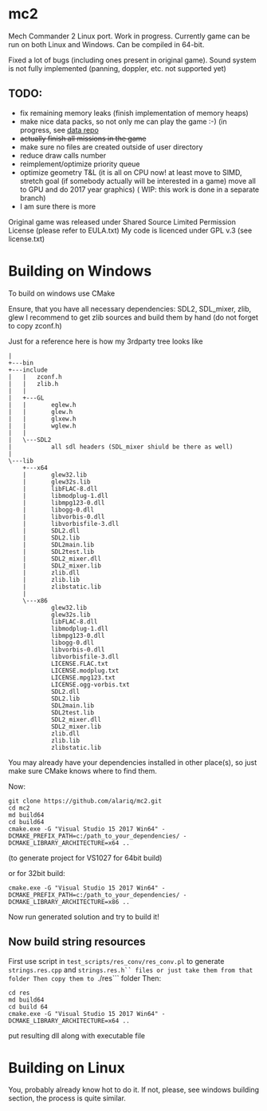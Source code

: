 # mc2
Mech Commander 2 Linux port.
Work in progress.
Currently game can be run on both Linux and Windows.
Can be compiled in 64-bit.

Fixed a lot of bugs (including ones present in original game).
Sound system is not fully implemented (panning, doppler, etc. not supported yet)

## TODO: 
* fix remaining memory leaks (finish implementation of memory heaps)
* make nice data packs, so not only me can play the game :-) (in progress, see [data repo](https://github.com/alariq/mc2srcdata)
* ~~actually finish all missions in the game~~
* make sure no files are created outside of user directory
* reduce draw calls number
* reimplement/optimize priority queue
* optimize geometry T&L (it is all on CPU now! at least move to SIMD, stretch goal (if somebody actually will be interested in a game) move all to GPU and do 2017 year graphics) ( WIP: this work is done in a separate branch)
* I am sure there is more


Original game was released under Shared Source Limited Permission License (please refer to EULA.txt)
My code is licenced under GPL v.3 (see license.txt)


Building on Windows
===================

To build on windows use CMake

Ensure, that you have all necessary dependencies: SDL2, SDL_mixer, zlib, glew
I recommend to get zlib sources and build them by hand (do not forget to copy zconf.h)

Just for a reference here is how my 3rdparty tree looks like
```
|   
+---bin
+---include
|   |   zconf.h
|   |   zlib.h
|   |   
|   +---GL
|   |       eglew.h
|   |       glew.h
|   |       glxew.h
|   |       wglew.h
|   |       
|   \---SDL2
|           all sdl headers (SDL_mixer shiuld be there as well)
|           
\---lib
    +---x64
    |       glew32.lib
    |       glew32s.lib
    |       libFLAC-8.dll
    |       libmodplug-1.dll
    |       libmpg123-0.dll
    |       libogg-0.dll
    |       libvorbis-0.dll
    |       libvorbisfile-3.dll
    |       SDL2.dll
    |       SDL2.lib
    |       SDL2main.lib
    |       SDL2test.lib
    |       SDL2_mixer.dll
    |       SDL2_mixer.lib
    |       zlib.dll
    |       zlib.lib
    |       zlibstatic.lib
    |       
    \---x86
            glew32.lib
            glew32s.lib
            libFLAC-8.dll
            libmodplug-1.dll
            libmpg123-0.dll
            libogg-0.dll
            libvorbis-0.dll
            libvorbisfile-3.dll
            LICENSE.FLAC.txt
            LICENSE.modplug.txt
            LICENSE.mpg123.txt
            LICENSE.ogg-vorbis.txt
            SDL2.dll
            SDL2.lib
            SDL2main.lib
            SDL2test.lib
            SDL2_mixer.dll
            SDL2_mixer.lib
            zlib.dll
            zlib.lib
            zlibstatic.lib
```

You may already have your dependencies installed in other place(s), so just make sure CMake knows where to find them.

Now:
```
git clone https://github.com/alariq/mc2.git
cd mc2
md build64
cd build64
cmake.exe -G "Visual Studio 15 2017 Win64" -DCMAKE_PREFIX_PATH=c:/path_to_your_dependencies/ -DCMAKE_LIBRARY_ARCHITECTURE=x64 ..
```
(to generate project for VS1027 for 64bit build)

or for 32bit build:

`cmake.exe -G "Visual Studio 15 2017 Win64" -DCMAKE_PREFIX_PATH=c:/path_to_your_dependencies/ -DCMAKE_LIBRARY_ARCHITECTURE=x86 ..`

Now run generated solution and try to build it!


Now build string resources
--------------------------

First use script in ```test_scripts/res_conv/res_conv.pl``` to generate ```strings.res.cpp``` and  ```strings.res.h`` files or just take them from that folder
Then copy them to ```./res``` folder
Then:

```
cd res
md build64
cd build 64
cmake.exe -G "Visual Studio 15 2017 Win64" -DCMAKE_LIBRARY_ARCHITECTURE=x64 ..
```
put resulting dll along with executable file



Building on Linux
=================

You, probably already know hot to do it. If not, please, see windows building section, the process is quite similar.

